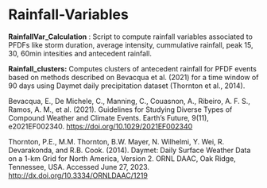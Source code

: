 # Rainfall-Variables

**RainfallVar_Calculation** : Script to compute rainfall variables associated to PFDFs like storm duration, average intensity, cummulative rainfall, peak 15, 30, 60min intesities and antecedent rainfall. 

**Rainfall_clusters:** Computes clusters of antecedent rainfall for PFDF events based on methods described on Bevacqua et al. (2021) for a time window of 90 days using Daymet daily precipitation dataset (Thornton et al., 2014).

Bevacqua, E., De Michele, C., Manning, C., Couasnon, A., Ribeiro, A. F. S., Ramos, A. M., et al. (2021). Guidelines for Studying Diverse Types of Compound Weather and Climate Events. Earth’s Future, 9(11), e2021EF002340. https://doi.org/10.1029/2021EF002340 

Thornton, P.E., M.M. Thornton, B.W. Mayer, N. Wilhelmi, Y. Wei, R. Devarakonda, and R.B. Cook. (2014). Daymet: Daily Surface Weather Data on a 1-km Grid for North America, Version 2. ORNL DAAC, Oak Ridge, Tennessee, USA. Accessed June 27, 2023. http://dx.doi.org/10.3334/ORNLDAAC/1219 
